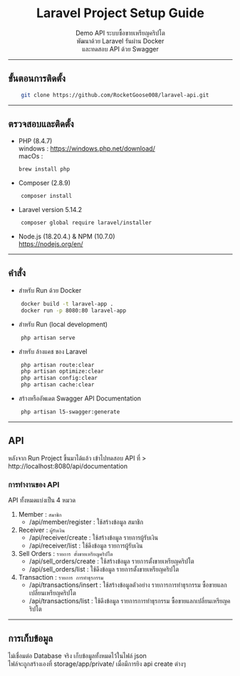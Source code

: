 <h1 align="center">
    Laravel Project Setup Guide
</h1>

<p align="center">
  Demo API ระบบซื้อขายเหรียญคริปโต <br>
  พัฒนาด้วย Laravel รันผ่าน Docker<br>
  และทดสอบ API ด้วย Swagger
</p>

---

## ขั้นตอนการติดตั้ง
```bash
    git clone https://github.com/RocketGoose008/laravel-api.git
```   

---

## ตรวจสอบและติดตั้ง

- PHP (8.4.7) <br>
    windows : https://windows.php.net/download/ 
    <br>
    macOs : 
    ```bash 
    brew install php 
    ```

- Composer (2.8.9) <br>
```bash
    composer install
```

- Laravel version 5.14.2 <br>
```bash
    composer global require laravel/installer 
```

- Node.js (18.20.4.) & NPM (10.7.0) <br>
    https://nodejs.org/en/  <br>

---

## คำสั่ง

- สำหรับ Run ด้วย Docker <br>
```bash
    docker build -t laravel-app .
    docker run -p 8080:80 laravel-app
```

- สำหรับ Run (local development) <br>
```bash
    php artisan serve
```

- สำหรับ ล้างแคช ของ Laravel <br>
```bash
    php artisan route:clear 
    php artisan optimize:clear 
    php artisan config:clear 
    php artisan cache:clear
```

- สร้างหรืออัพเดต Swagger API Documentation <br>
```bash
    php artisan l5-swagger:generate
```
---

## API
หลังจาก Run Project ขึ้นมาได้แล้ว 
เข้าไปทดสอบ API ที่ > http://localhost:8080/api/documentation

### การทำงานของ API
API ทั้งหมดแบ่งเป็น 4 หมวด
1. Member : `สมาชิก`
    - /api/member/register : ใช้สร้างข้อมูล สมาชิก
2. Receiver : `ผู้รับเงิน`
    - /api/receiver/create : ใช้สร้างข้อมูล รายการผู้รับเงิน
    - /api/receiver/list : ใช้ดึงข้อมูล รายการผู้รับเงิน
3. Sell Orders : `รายการ ตั้งขายเหรียญคริปโต`
    - /api/sell_orders/create : ใช้สร้างข้อมูล รายการตั้งขายเหรียญคริปโต
    - /api/sell_orders/list : ใช้ดึงข้อมูล รายการตั้งขายเหรียญคริปโต
4. Transaction : `รายการ การทำธุรกรรม`
    - /api/transactions/insert : ใช้สร้างข้อมูลตัวอย่าง รายการการทำธุรกรรม ซื้อขายแลกเปลี่ยนเหรียญคริปโต
    - /api/transactions/list : ใช้ดึงข้อมูล รายการการทำธุรกรรม ซื้อขายแลกเปลี่ยนเหรียญคริปโต

---

## การเก็บข้อมูล
ไม่เชื่อมต่อ Database จริง เก็บข้อมูลทั้งหมดไว้ในไฟล์ json <br>
ไฟล์จะถูกสร้างเองที่ storage/app/private/ เมื่อมีการยิง api create ต่างๆ 
